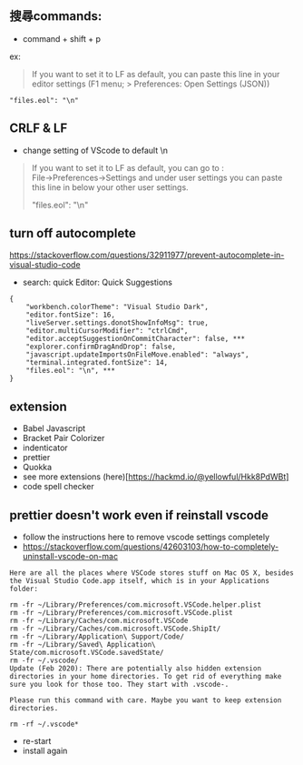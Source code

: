 ## 搜尋commands:
- command + shift + p

ex:
> If you want to set it to LF as default, you can paste this line in your editor settings (F1 menu; > Preferences: Open Settings (JSON))
```
"files.eol": "\n"
```

## CRLF & LF
- change setting of VScode to default \n
> If you want to set it to LF as default, you can go to :    
> File->Preferences->Settings and under user settings you can paste this line in below your other user settings.
> 
> "files.eol": "\n"

## turn off autocomplete
https://stackoverflow.com/questions/32911977/prevent-autocomplete-in-visual-studio-code

- search: quick
Editor: Quick Suggestions
```
{
    "workbench.colorTheme": "Visual Studio Dark",
    "editor.fontSize": 16,
    "liveServer.settings.donotShowInfoMsg": true,
    "editor.multiCursorModifier": "ctrlCmd",
    "editor.acceptSuggestionOnCommitCharacter": false, ***
    "explorer.confirmDragAndDrop": false,
    "javascript.updateImportsOnFileMove.enabled": "always",
    "terminal.integrated.fontSize": 14,
    "files.eol": "\n", ***
}
```

## extension

- Babel Javascript
- Bracket Pair Colorizer
- indenticator
- prettier
- Quokka
- see more extensions (here)[https://hackmd.io/@yellowful/Hkk8PdWBt]
- code spell checker

## prettier doesn't work even if reinstall vscode
- follow the instructions here to remove vscode settings completely
- https://stackoverflow.com/questions/42603103/how-to-completely-uninstall-vscode-on-mac
```
Here are all the places where VSCode stores stuff on Mac OS X, besides the Visual Studio Code.app itself, which is in your Applications folder:

rm -fr ~/Library/Preferences/com.microsoft.VSCode.helper.plist 
rm -fr ~/Library/Preferences/com.microsoft.VSCode.plist 
rm -fr ~/Library/Caches/com.microsoft.VSCode
rm -fr ~/Library/Caches/com.microsoft.VSCode.ShipIt/
rm -fr ~/Library/Application\ Support/Code/
rm -fr ~/Library/Saved\ Application\ State/com.microsoft.VSCode.savedState/
rm -fr ~/.vscode/
Update (Feb 2020): There are potentially also hidden extension directories in your home directories. To get rid of everything make sure you look for those too. They start with .vscode-.

Please run this command with care. Maybe you want to keep extension directories.

rm -rf ~/.vscode*
```
- re-start
- install again


